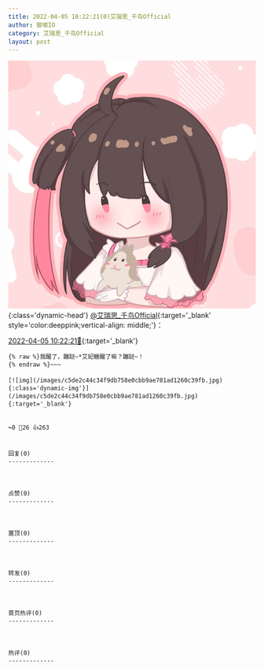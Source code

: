 ```yaml
---
title: 2022-04-05 10:22:21(0)艾瑞思_千鸟Official
author: 御坂IO
category: 艾瑞思_千鸟Official
layout: post
---
```


![img](/images/7e08840c56f251de28bdf766b647bd5fe9a5d50a.jpg){:class='dynamic-head'}
[@艾瑞思_千鸟Official](https://space.bilibili.com/1090010845/dynamic){:target='_blank' style='color:deeppink;vertical-align: middle;'}：

[2022-04-05 10:22:21🔗](https://t.bilibili.com/645477496695816193){:target='_blank'}

~~~
{% raw %}我醒了，蹦跶~*艾妃糖醒了嘛？蹦跶~！
{% endraw %}~~~

[![img](/images/c5de2c44c34f9db758e0cbb9ae781ad1260c39fb.jpg){:class='dynamic-img'}](/images/c5de2c44c34f9db758e0cbb9ae781ad1260c39fb.jpg){:target='_blank'}


↪️0 💬26 👍263


回复(0)
-------------



点赞(0)
-------------



置顶(0)
-------------



转发(0)
-------------



首页热评(0)
-------------



热评(0)
-------------



